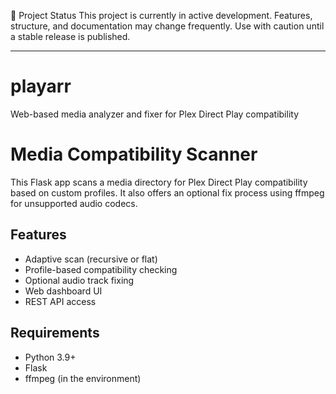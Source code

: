 🚧 Project Status
This project is currently in active development.
Features, structure, and documentation may change frequently. Use with caution until a stable release is published.

--------------------------------------------------------------------------------------

# playarr
 Web-based media analyzer and fixer for Plex Direct Play compatibility

# Media Compatibility Scanner

This Flask app scans a media directory for Plex Direct Play compatibility based on custom profiles. It also offers an optional fix process using ffmpeg for unsupported audio codecs.

## Features
- Adaptive scan (recursive or flat)
- Profile-based compatibility checking
- Optional audio track fixing
- Web dashboard UI
- REST API access

## Requirements
- Python 3.9+
- Flask
- ffmpeg (in the environment)
